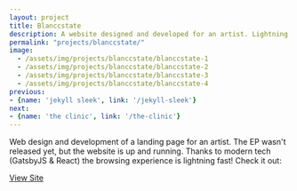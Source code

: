 ```yaml
---
layout: project
title: Blanccstate
description: A website designed and developed for an artist. Lightning fast, thanks to GatsbyJS and React.js.
permalink: "projects/blanccstate/"
image:
  - /assets/img/projects/blanccstate/blanccstate-1
  - /assets/img/projects/blanccstate/blanccstate-2
  - /assets/img/projects/blanccstate/blanccstate-3
  - /assets/img/projects/blanccstate/blanccstate-4
previous:
- {name: 'jekyll sleek', link: '/jekyll-sleek'}
next:
- {name: 'the clinic', link: '/the-clinic'}
---
```

Web design and development of a landing page for an artist. The EP wasn't released yet, but the website is up and running. Thanks to modern tech (GatsbyJS & React) the browsing experience is lightning fast! Check it out:

<div class="btn-center">
  <a class="btn" target="_blank" href="https://www.blanccstate.com/" rel="external">View Site</a>
</div>
